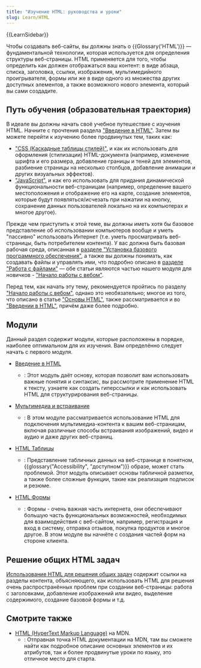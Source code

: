 ```yaml
---
title: "Изучение HTML: руководства и уроки"
slug: Learn/HTML
---
```


{{LearnSidebar}}

Чтобы создавать веб-сайты, вы должны знать о {{Glossary('HTML')}} — фундаментальной технологии, которая используется для определения структуры веб-страницы. HTML применяется для того, чтобы определить как должен отображаться ваш контент: в виде абзаца, списка, заголовка, ссылки, изображения, мультимедийного проигрывателя, формы или же в виде одного из множества других доступных элементов, а также возможного нового элемента, который вы сами создадите.

## Путь обучения (образовательная траектория)

В идеале вы должны начать своё учебное путешествие с изучения HTML. Начните с прочтения раздела ["Введение в HTML"](/ru/docs/Web/Guide/HTML/Introduction). Затем вы можете перейти к изучению более продвинутых тем, таких как:

- ["CSS (Каскадные таблицы стилей)"](/ru/docs/Learn/CSS), и как их использовать для оформления (стилизации) HTML-документа (например, изменение шрифта и его размера, добавление границы и теней для элементов, разбиение страницы на несколько столбцов, добавление анимации и других визуальных эффектов).
- ["JavaScript"](/ru/docs/Learn/JavaScript), и как его использовать для придания динамической функциональности веб-страницам (например, определение вашего местоположения и отображение его на карте, создание элементов, которые будут появляться/исчезать при нажатии на кнопку, сохранение данных пользователей локально на их компьютерах и многое другое).

Прежде чем приступить к этой теме, вы должны иметь хотя бы базовое представление об использовании компьютеров вообще и уметь "пассивно" использовать Интернет (т.е. уметь просматривать веб-страницы, быть потребителем контента). У вас должна быть базовая рабочая среда, описанная в [разделе "Установка базового программного обеспечения"](/ru/docs/Learn/Getting_started_with_the_web/Installing_basic_software), а также вы должны понимать, как создавать файлы и управлять ими, что подробно описано в [разделе "Работа с файлами"](/ru/docs/Learn/Getting_started_with_the_web/Dealing_with_files) — обе статьи являются частью нашего модуля для новичков - ["Начало работы с вебом"](/ru/docs/Learn/Getting_started_with_the_web).

Перед тем, как начать эту тему, рекомендуется пройтись по разделу ["Начало работы с вебом"](/ru/docs/Learn/Getting_started_with_the_web), однако это необязательно; многое из того, что описано в статье ["Основы HTML"](/ru/docs/Learn/Getting_started_with_the_web/HTML_basics), также рассматривается и во ["Введении в HTML"](/ru/docs/Learn/HTML/Введение_в_HTML), причём даже более подробно.

## Модули

Данный раздел содержит модули, которые расположены в порядке, наиболее оптимальном для их изучения. Вам определённо следует начать с первого модуля.

- [Введение в HTML](/ru/docs/Learn/HTML/Введение_в_HTML)
  - : Этот модуль даёт основу, которая позволит вам использовать важные понятия и синтаксис, вы рассмотрите применение HTML к тексту, узнаете как создать гиперссылки и как использовать HTML для структурирования веб-страницы.
- [Мультимедиа и встраивание](/ru/docs/Learn/HTML/Multimedia_and_embedding)
  - : В этом модуле рассматривается использование HTML для подключения мультимедиа-контента к вашим веб-страницам, включая различные способы встраивания изображений, видео и аудио и даже других веб-страниц.
- [HTML Таблицы](/ru/docs/Learn/HTML/Tables)

  - : Представление табличных данных на веб-странице в понятном, {{glossary("Accessibility", "доступном")}} образе, может стать проблемой. Этот модуль описывает основы табличной разметки, а также более сложные функции, такие как реализация подписок и резюме.

- [HTML Формы](/ru/docs/Learn/HTML/Forms)
  - : Формы - очень важная часть интернета, они обеспечивают большую часть функциональных возможностей, необходимых для взаимодействия с веб-сайтом, например, регистрация и вход в систему, отправка отзывов, покупка продуктов и многое другое. В этом модуле вы начнёте с создания частей форм на стороне клиента.

## Решение общих HTML задач

[Использование HTML для решения общих задач](/ru/docs/Learn/HTML/Howto) содержит ссылки на разделы контента, объясняющего, как использовать HTML для решения очень распространённых проблем при создании веб-страницы: работа с заголовками, добавление изображений или видео, выделение содержимого, создание базовой формы и т.д.

## Смотрите также

- [HTML (HyperText Markup Language)](/ru/docs/Web/HTML) на MDN.
  - : Отправная точка HTML документации на MDN, там вы сможете найти как подробное описание основных элементов и их атрибутов, так и более продвинутые уроки по языку, это отличное место для старта.
